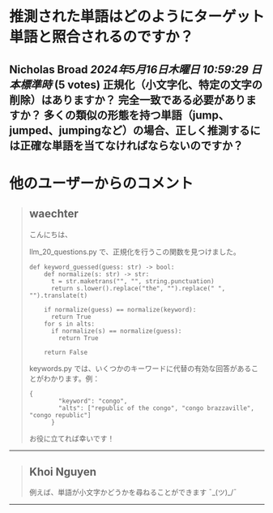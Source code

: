 # 推測された単語はどのようにターゲット単語と照合されるのですか？
**Nicholas Broad** *2024年5月16日木曜日 10:59:29 日本標準時* (5 votes)
正規化（小文字化、特定の文字の削除）はありますか？
完全一致である必要がありますか？
多くの類似の形態を持つ単語（jump、jumped、jumpingなど）の場合、正しく推測するには正確な単語を当てなければならないのですか？
---
# 他のユーザーからのコメント
> ## waechter
> 
> こんにちは、
> 
> llm_20_questions.py で、正規化を行うこの関数を見つけました。
> 
> ```
> def keyword_guessed(guess: str) -> bool:
>     def normalize(s: str) -> str:
>       t = str.maketrans("", "", string.punctuation)
>       return s.lower().replace("the", "").replace(" ", "").translate(t)
> 
>     if normalize(guess) == normalize(keyword):
>       return True
>     for s in alts:
>       if normalize(s) == normalize(guess):
>         return True
> 
>     return False
> 
> ```
> 
> keywords.py では、いくつかのキーワードに代替の有効な回答があることがわかります。例：
> 
> ```
> {
>         "keyword": "congo",
>         "alts": ["republic of the congo", "congo brazzaville", "congo republic"]
>       }
> 
> ```
> 
> お役に立てれば幸いです！
> 
> 
> 
---
> ## Khoi Nguyen
> 
> 例えば、単語が小文字かどうかを尋ねることができます ¯\_(ツ)_/¯
> 
> 
> 
--- 

